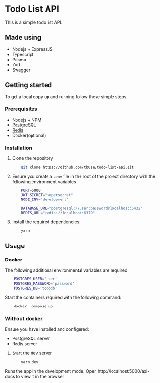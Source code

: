 # Todo List API

This is a simple todo list API.

## Made using

- Nodejs + ExpressJS
- Typescript
- Prisma
- Zod
- Swagger

## Getting started

To get a local copy up and running follow these simple steps.

### Prerequisites

- Nodejs + NPM
- [PostgreSQL](https://www.prisma.io/dataguide/postgresql/setting-up-a-local-postgresql-database)
- [Redis](https://redis.io/docs/getting-started/installation/)
- Docker(optional)

### Installation

1. Clone the repository

   ```bash
       git clone https://github.com/tb0se/todo-list-api.git
   ```

2. Ensure you create a `.env` file in the root of the project directory with the following environment variables

   ```bash
       PORT=5000
       JWT_SECRET="supersecret"
       NODE_ENV='development'

       DATABASE_URL="postgresql://user:password@localhost:5432"
       REDIS_URL="redis://localhost:6379"
   ```

3. Install the required dependencies:
   ```bash
       yarn
   ```

## Usage

### Docker

The following additional environmental variables are required:

```bash
    POSTGRES_USER='user'
    POSTGRES_PASSWORD='password'
    POSTGRES_DB='tododb'
```

Start the containers required with the following command:

```bash
    docker  compose up
```

### Without docker

Ensure you have installed and configured:

- PostgreSQL server
- Redis server

1. Start the dev server

   ```bash
       yarn dev
   ```

Runs the app in the development mode.
Open http://localhost:5000/api-docs to view it in the browser.
